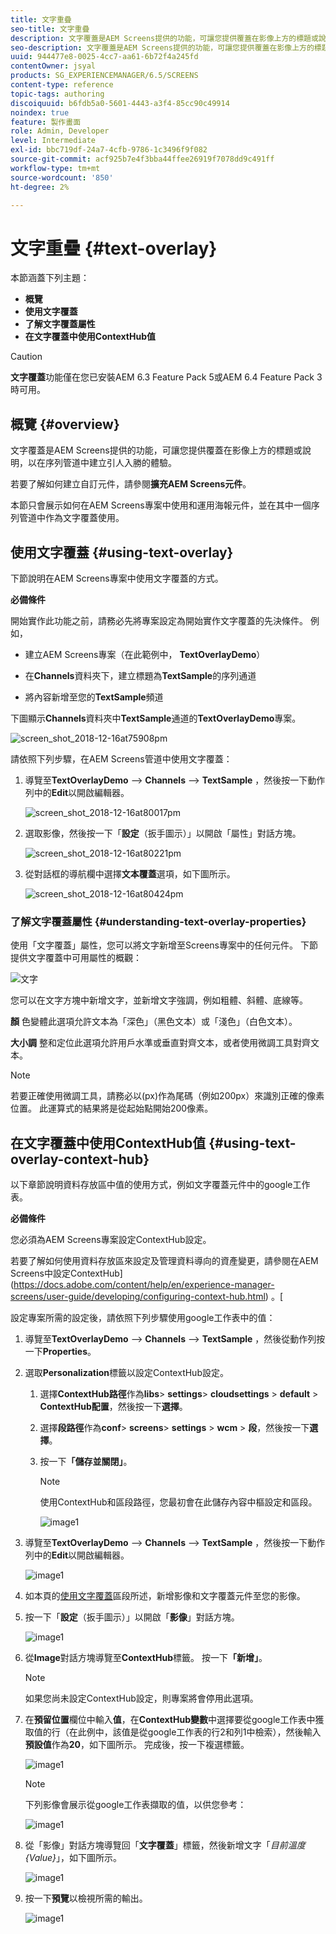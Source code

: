 ```yaml
---
title: 文字重疊
seo-title: 文字重疊
description: 文字覆蓋是AEM Screens提供的功能，可讓您提供覆蓋在影像上方的標題或說明，以在序列管道中建立引人入勝的體驗。 請詳閱本頁以了解更多。
seo-description: 文字覆蓋是AEM Screens提供的功能，可讓您提供覆蓋在影像上方的標題或說明，以在序列管道中建立引人入勝的體驗。 請詳閱本頁以了解更多。
uuid: 944477e8-0025-4cc7-aa61-6b72f4a245fd
contentOwner: jsyal
products: SG_EXPERIENCEMANAGER/6.5/SCREENS
content-type: reference
topic-tags: authoring
discoiquuid: b6fdb5a0-5601-4443-a3f4-85cc90c49914
noindex: true
feature: 製作畫面
role: Admin, Developer
level: Intermediate
exl-id: bbc719df-24a7-4cfb-9786-1c3496f9f082
source-git-commit: acf925b7e4f3bba44ffee26919f7078dd9c491ff
workflow-type: tm+mt
source-wordcount: '850'
ht-degree: 2%

---
```


# 文字重疊 {#text-overlay}

本節涵蓋下列主題：

* **概覽**
* **使用文字覆蓋**
* **了解文字覆蓋屬性**
* **在文字覆蓋中使用ContextHub值**

>[!CAUTION]
>
>**文字覆蓋**&#x200B;功能僅在您已安裝AEM 6.3 Feature Pack 5或AEM 6.4 Feature Pack 3時可用。

## 概覽 {#overview}

文字覆蓋是AEM Screens提供的功能，可讓您提供覆蓋在影像上方的標題或說明，以在序列管道中建立引人入勝的體驗。

若要了解如何建立自訂元件，請參閱&#x200B;**擴充AEM Screens元件**。

本節只會展示如何在AEM Screens專案中使用和運用海報元件，並在其中一個序列管道中作為文字覆蓋使用。

## 使用文字覆蓋 {#using-text-overlay}

下節說明在AEM Screens專案中使用文字覆蓋的方式。

**必備條件**

開始實作此功能之前，請務必先將專案設定為開始實作文字覆蓋的先決條件。 例如，

* 建立AEM Screens專案（在此範例中， **TextOverlayDemo**）

* 在&#x200B;**Channels**&#x200B;資料夾下，建立標題為&#x200B;**TextSample**&#x200B;的序列通道

* 將內容新增至您的&#x200B;**TextSample**&#x200B;頻道

下圖顯示&#x200B;**Channels**&#x200B;資料夾中&#x200B;**TextSample**&#x200B;通道的&#x200B;**TextOverlayDemo**&#x200B;專案。

![screen_shot_2018-12-16at75908pm](assets/screen_shot_2018-12-16at75908pm.png)

請依照下列步驟，在AEM Screens管道中使用文字覆蓋：

1. 導覽至&#x200B;**TextOverlayDemo** —> **Channels** —> **TextSample** ，然後按一下動作列中的&#x200B;**Edit**&#x200B;以開啟編輯器。

   ![screen_shot_2018-12-16at80017pm](assets/screen_shot_2018-12-16at80017pm.png)

1. 選取影像，然後按一下「**設定**（扳手圖示）」以開啟「屬性」對話方塊。

   ![screen_shot_2018-12-16at80221pm](assets/screen_shot_2018-12-16at80221pm.png)

1. 從對話框的導航欄中選擇&#x200B;**文本覆蓋**&#x200B;選項，如下圖所示。

   ![screen_shot_2018-12-16at80424pm](assets/screen_shot_2018-12-16at80424pm.png)

### 了解文字覆蓋屬性 {#understanding-text-overlay-properties}

使用「文字覆蓋」屬性，您可以將文字新增至Screens專案中的任何元件。 下節提供文字覆蓋中可用屬性的概觀：

![文字](assets/text.gif)

您可以在文字方塊中新增文字，並新增文字強調，例如粗體、斜體、底線等。

**顏** 色變體此選項允許文本為「深色」（黑色文本）或「淺色」（白色文本）。

**大小調** 整和定位此選項允許用戶水準或垂直對齊文本，或者使用微調工具對齊文本。

>[!NOTE]
>
>若要正確使用微調工具，請務必以(px)作為尾碼（例如200px）來識別正確的像素位置。 此運算式的結果將是從起始點開始200像素。

## 在文字覆蓋中使用ContextHub值 {#using-text-overlay-context-hub}

以下章節說明資料存放區中值的使用方式，例如文字覆蓋元件中的google工作表。

**必備條件**

您必須為AEM Screens專案設定ContextHub設定。

若要了解如何使用資料存放區來設定及管理資料導向的資產變更，請參閱在AEM Screens中設定ContextHub](https://docs.adobe.com/content/help/en/experience-manager-screens/user-guide/developing/configuring-context-hub.html) 。[

設定專案所需的設定後，請依照下列步驟使用google工作表中的值：

1. 導覽至&#x200B;**TextOverlayDemo** —> **Channels** —> **TextSample** ，然後從動作列按一下&#x200B;**Properties**。

1. 選取&#x200B;**Personalization**&#x200B;標籤以設定ContextHub設定。

   1. 選擇&#x200B;**ContextHub路徑**&#x200B;作為&#x200B;**libs**> **settings**> **cloudsettings** > **default** > **ContextHub配置**，然後按一下&#x200B;**選擇**。

   1. 選擇&#x200B;**段路徑**&#x200B;作為&#x200B;**conf**> **screens**> **settings** > **wcm** > **段**，然後按一下&#x200B;**選擇**。

   1. 按一下&#x200B;**「儲存並關閉」**。

      >[!NOTE]
      >
      >使用ContextHub和區段路徑，您最初會在此儲存內容中樞設定和區段。

      ![image1](/help/user-guide/assets/text-overlay/text-overlay8.png)

1. 導覽至&#x200B;**TextOverlayDemo** —> **Channels** —> **TextSample** ，然後按一下動作列中的&#x200B;**Edit**&#x200B;以開啟編輯器。

   ![image1](/help/user-guide/assets/text-overlay/text-overlay1.png)

1. 如本頁的[使用文字覆蓋](/help/user-guide/text-overlay.md#using-text-overlay)區段所述，新增影像和文字覆蓋元件至您的影像。

1. 按一下「**設定**（扳手圖示）」以開啟「**影像**」對話方塊。

   ![image1](/help/user-guide/assets/text-overlay/text-overlay4.png)

1. 從&#x200B;**Image**&#x200B;對話方塊導覽至&#x200B;**ContextHub**&#x200B;標籤。 按一下&#x200B;**「新增」**。

   >[!NOTE]
   >如果您尚未設定ContextHub設定，則專案將會停用此選項。

1. 在&#x200B;**預留位置**&#x200B;欄位中輸入&#x200B;**值**，在&#x200B;**ContextHub變數**&#x200B;中選擇要從google工作表中獲取值的行（在此例中，該值是從google工作表的行2和列1中檢索），然後輸入&#x200B;**預設值**&#x200B;作為&#x200B;**20**，如下圖所示。 完成後，按一下複選標籤。

   ![image1](/help/user-guide/assets/text-overlay/text-overlay5.png)

   >[!NOTE]
   >下列影像會展示從google工作表擷取的值，以供您參考：

   ![image1](/help/user-guide/assets/text-overlay/text-overlay6.png)

1. 從「影像」對話方塊導覽回「**文字覆蓋**」標籤，然後新增文字「*目前溫度{Value}*」，如下圖所示。

   ![image1](/help/user-guide/assets/text-overlay/text-overlay7.png)

1. 按一下&#x200B;**預覽**&#x200B;以檢視所需的輸出。

   ![image1](/help/user-guide/assets/text-overlay/text-overlay10.png)
